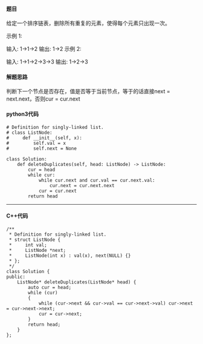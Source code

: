 #### 题目

给定一个排序链表，删除所有重复的元素，使得每个元素只出现一次。

示例 1:

输入: 1->1->2
输出: 1->2
示例 2:

输入: 1->1->2->3->3
输出: 1->2->3



#### 解题思路

判断下一个节点是否存在，值是否等于当前节点，等于的话直接next = next.next，否则cur = cur.next



#### python3代码

```
# Definition for singly-linked list.
# class ListNode:
#     def __init__(self, x):
#         self.val = x
#         self.next = None

class Solution:
    def deleteDuplicates(self, head: ListNode) -> ListNode:
        cur = head
        while cur:
            while cur.next and cur.val == cur.next.val:
                cur.next = cur.next.next
            cur = cur.next
        return head
```



****

#### C++代码

```
/**
 * Definition for singly-linked list.
 * struct ListNode {
 *     int val;
 *     ListNode *next;
 *     ListNode(int x) : val(x), next(NULL) {}
 * };
 */
class Solution {
public:
    ListNode* deleteDuplicates(ListNode* head) {
        auto cur = head;
        while (cur)
        {
            while (cur->next && cur->val == cur->next->val) cur->next = cur->next->next;
            cur = cur->next;
        }
        return head;
    }
};
```

